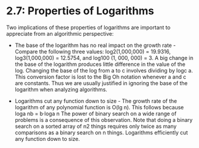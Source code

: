 # 2.7: Properties of Logarithms

Two implications of these properties of logarithms are important to appreciate
from an algorithmic perspective:

- The base of the logarithm has no real impact on the growth rate - Compare the
following three values: log2(1,000,000) = 19.9316, log3(1,000,000) = 12.5754,
and log100 (1, 000, 000) = 3. A big change in the base of the logarithm produces
little difference in the value of the log. Changing the base of the log from a
to c involves dividing by logc a. This conversion factor is lost to the Big Oh
notation whenever a and c are constants. Thus we are usually justified in
ignoring the base of the logarithm when analyzing algorithms.

- Logarithms cut any function down to size - The growth rate of the logarithm of
any polynomial function is O(lg n). This follows because loga nb = b·loga n The
power of binary search on a wide range of problems is a consequence of this
observation. Note that doing a binary search on a sorted array of n2 things
requires only twice as many comparisons as a binary search on n things.
Logarithms efficiently cut any function down to size.
